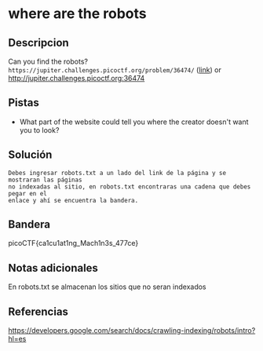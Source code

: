 # where are the robots

## Descripcion
Can you find the robots? `https://jupiter.challenges.picoctf.org/problem/36474/` ([link](https://jupiter.challenges.picoctf.org/problem/36474/)) or http://jupiter.challenges.picoctf.org:36474

## Pistas
- What part of the website could tell you where the creator doesn't want you to look?

## Solución

```
Debes ingresar robots.txt a un lado del link de la página y se mostraran las páginas
no indexadas al sitio, en robots.txt encontraras una cadena que debes pegar en el 
enlace y ahí se encuentra la bandera.
```

## Bandera
picoCTF{ca1cu1at1ng_Mach1n3s_477ce}

## Notas adicionales
En robots.txt se almacenan los sitios que no seran indexados

## Referencias
https://developers.google.com/search/docs/crawling-indexing/robots/intro?hl=es